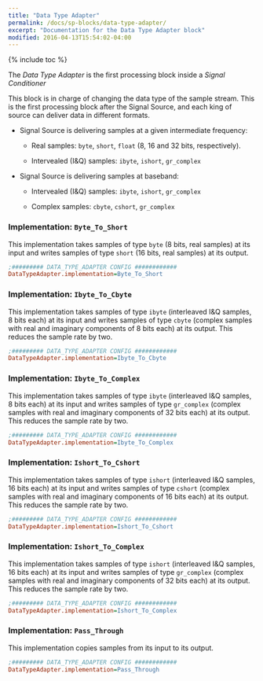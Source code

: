 ```yaml
---
title: "Data Type Adapter"
permalink: /docs/sp-blocks/data-type-adapter/
excerpt: "Documentation for the Data Type Adapter block"
modified: 2016-04-13T15:54:02-04:00
---
```


{% include toc %}

The _Data Type Adapter_ is the first processing block inside a _Signal Conditioner_



This block is in charge of changing the data type of the sample stream.
This is the first processing block after the Signal Source, and each
king of source can deliver data in different formats.

-   Signal Source is delivering samples at a given intermediate
    frequency:

    -   Real samples: `byte`, `short`, `float` (8, 16 and 32 bits,
        respectively).

    -   Intervealed (I&Q) samples: `ibyte`, `ishort`, `gr_complex`

-   Signal Source is delivering samples at baseband:

    -   Intervealed (I&Q) samples: `ibyte`, `ishort`, `gr_complex`

    -   Complex samples: `cbyte`, `cshort`, `gr_complex`

### Implementation: `Byte_To_Short`

This implementation takes samples of type `byte` (8 bits, real samples)
at its input and writes samples of type `short` (16 bits, real samples)
at its output.

```ini
;######### DATA_TYPE_ADAPTER CONFIG ############
DataTypeAdapter.implementation=Byte_To_Short
```


### Implementation: `Ibyte_To_Cbyte`

This implementation takes samples of type `ibyte` (interleaved I&Q
samples, 8 bits each) at its input and writes samples of type `cbyte`
(complex samples with real and imaginary components of 8 bits each) at
its output. This reduces the sample rate by two.

```ini
;######### DATA_TYPE_ADAPTER CONFIG ############
DataTypeAdapter.implementation=Ibyte_To_Cbyte
```

### Implementation: `Ibyte_To_Complex`

This implementation takes samples of type `ibyte` (interleaved I&Q
samples, 8 bits each) at its input and writes samples of type
`gr_complex` (complex samples with real and imaginary components of 32
bits each) at its output. This reduces the sample rate by two.

```ini
;######### DATA_TYPE_ADAPTER CONFIG ############
DataTypeAdapter.implementation=Ibyte_To_Complex
```

### Implementation: `Ishort_To_Cshort`

This implementation takes samples of type `ishort` (interleaved I&Q
samples, 16 bits each) at its input and writes samples of type `cshort`
(complex samples with real and imaginary components of 16 bits each) at
its output. This reduces the sample rate by two.

```ini
;######### DATA_TYPE_ADAPTER CONFIG ############
DataTypeAdapter.implementation=Ishort_To_Cshort
```

### Implementation: `Ishort_To_Complex`

This implementation takes samples of type `ishort` (interleaved I&Q
samples, 16 bits each) at its input and writes samples of type
`gr_complex` (complex samples with real and imaginary components of 32
bits each) at its output. This reduces the sample rate by two.

```ini
;######### DATA_TYPE_ADAPTER CONFIG ############
DataTypeAdapter.implementation=Ishort_To_Complex
```

### Implementation: `Pass_Through`

This implementation copies samples from its input to its output.

```ini
;######### DATA_TYPE_ADAPTER CONFIG ############
DataTypeAdapter.implementation=Pass_Through
```

